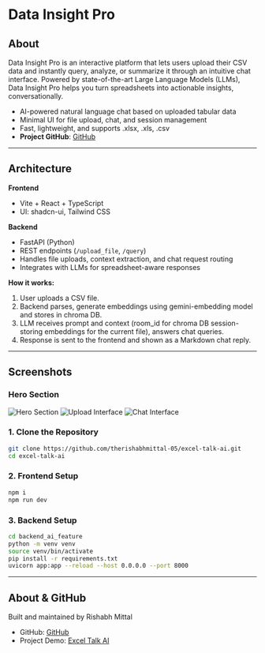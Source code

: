 # Data Insight Pro

## About

Data Insight Pro is an interactive platform that lets users upload their CSV data and instantly query, analyze, or summarize it through an intuitive chat interface. Powered by state-of-the-art Large Language Models (LLMs), Data Insight Pro helps you turn spreadsheets into actionable insights, conversationally.
- AI-powered natural language chat based on uploaded tabular data
- Minimal UI for file upload, chat, and session management
- Fast, lightweight, and supports .xlsx, .xls, .csv
- **Project GitHub**: [GitHub](https://github.com/therishabhmittal-05/excel-talk-ai)

***

## Architecture

**Frontend**  
- Vite + React + TypeScript  
- UI: shadcn-ui, Tailwind CSS 

**Backend**  
- FastAPI (Python)
- REST endpoints (`/upload_file`, `/query`)
- Handles file uploads, context extraction, and chat request routing
- Integrates with LLMs for spreadsheet-aware responses

**How it works:**  
1. User uploads a CSV file.
2. Backend parses, generate embeddings using gemini-embedding model and stores in chroma DB. 
3. LLM receives prompt and context (room_id for chroma DB session- storing embeddings for the current file), answers chat queries.
4. Response is sent to the frontend and shown as a Markdown chat reply.

***

## Screenshots

### Hero Section
![Hero Section](https://res.cloudinary.com/dzbbxzmsk/image/upload/v1761219072/Screenshot_2025-10-23_165844_lpsaww.png)
![Upload Interface](https://res.cloudinary.com/dzbbxzmsk/image/upload/v1761219135/Screenshot_2025-10-23_170204_fnvy8y.png)
![Chat Interface](https://res.cloudinary.com/dzbbxzmsk/image/upload/v1761219253/Screenshot_2025-10-23_170405_afrhqi.png)

### 1. Clone the Repository

```sh
git clone https://github.com/therishabhmittal-05/excel-talk-ai.git
cd excel-talk-ai
```

### 2. Frontend Setup

```sh
npm i
npm run dev
```

### 3. Backend Setup

```sh
cd backend_ai_feature
python -m venv venv
source venv/bin/activate 
pip install -r requirements.txt
uvicorn app:app --reload --host 0.0.0.0 --port 8000
```


***

## About & GitHub

Built and maintained by Rishabh Mittal  
- GitHub: [GitHub](https://github.com/therishabhmittal-05/excel-talk-ai/)  
- Project Demo: [Excel Talk AI](https://excel-talk-ai.vercel.app)


